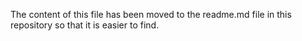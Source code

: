 The content of this file has been moved to the readme.md file in this repository so that it is easier to find.
